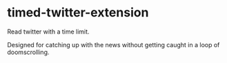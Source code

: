 # timed-twitter-extension

Read twitter with a time limit.

Designed for catching up with the news without getting caught in a loop of doomscrolling.
